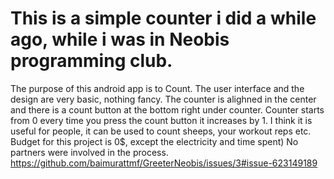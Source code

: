 # This is a simple counter i did a while ago, while i was in Neobis programming club.
The purpose of this android app is to Count.
The user interface and the design are very basic, nothing fancy.
The counter is alighned in the center and there is a count button at the bottom right under counter.
Counter starts from 0 every time you press the count button it increases by 1.
I think it is useful for people, it can be used to count sheeps, your workout reps etc.
Budget for this project is 0$, except the electricity and time spent)
No partners were involved in the process.
https://github.com/baimurattmf/GreeterNeobis/issues/3#issue-623149189

